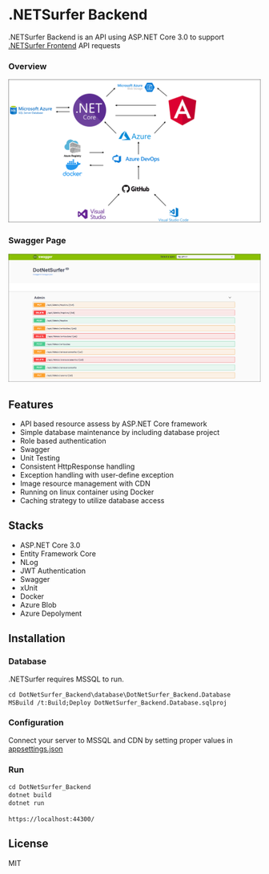 # .NETSurfer Backend

.NETSurfer Backend is an API using ASP.NET Core 3.0 to support [.NETSurfer Frontend](https://github.com/kims07231992/DotNetSurfer_Frontend) API requests

### Overview

![Alt text](https://github.com/kims07231992/DotNetSurfer_Backend/blob/master/README_Picture1.PNG)

### Swagger Page

![Alt text](https://github.com/kims07231992/DotNetSurfer_Backend/blob/master/README_Picture2.PNG)

## Features

* API based resource assess by ASP.NET Core framework
* Simple database maintenance by including database project
* Role based authentication
* Swagger
* Unit Testing
* Consistent HttpResponse handling
* Exception handling with user-define exception
* Image resource management with CDN
* Running on linux container using Docker
* Caching strategy to utilize database access



## Stacks
* ASP.NET Core 3.0
* Entity Framework Core
* NLog
* JWT Authentication
* Swagger
* xUnit
* Docker
* Azure Blob
* Azure Depolyment

## Installation

### Database

.NETSurfer requires MSSQL to run.
```
cd DotNetSurfer_Backend\database\DotNetSurfer_Backend.Database
MSBuild /t:Build;Deploy DotNetSurfer_Backend.Database.sqlproj
```


### Configuration

Connect your server to MSSQL and CDN by setting proper values in [appsettings.json](https://github.com/kims07231992/DotNetSurfer_Backend/blob/master/DotNetSurfer_Backend/src/Worker/DotNetSurfer_Backend.API/appsettings.Development.json)


### Run
```
cd DotNetSurfer_Backend
dotnet build
dotnet run

https://localhost:44300/
```

## License

MIT
